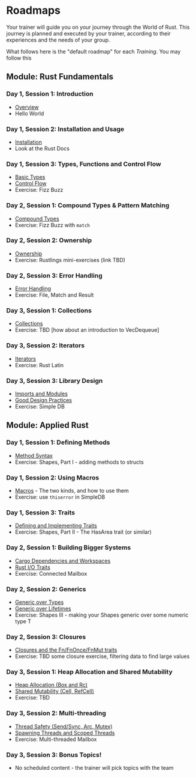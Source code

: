 # Roadmaps

Your trainer will guide you on your journey through the World of Rust. This journey is planned and executed by your trainer, according to their experiences and the needs of your group.

What follows here is the "default roadmap" for each *Training*. You may follow this 

## Module: Rust Fundamentals

### Day 1, Session 1: Introduction

* [Overview](./overview.md)
* Hello World

### Day 1, Session 2: Installation and Usage

* [Installation](./installation.md)
* Look at the Rust Docs

### Day 1, Session 3: Types, Functions and Control Flow

* [Basic Types](./basic-types.md)
* [Control Flow](./control-flow.md)
* Exercise: Fizz Buzz

### Day 2, Session 1: Compound Types & Pattern Matching

* [Compound Types](./compound-types.md)
* Exercise: Fizz Buzz with `match`

### Day 2, Session 2: Ownership

* [Ownership](./ownership.md)
* Exercise: Rustlings mini-exercises (link TBD)

### Day 2, Session 3: Error Handling

* [Error Handling](./error-handling.md)
* Exercise: File, Match and Result

### Day 3, Session 1: Collections

* [Collections](./collections.md)
* Exercise: TBD [how about an introduction to VecDequeue]

### Day 3, Session 2: Iterators

* [Iterators](./iterators.md)
* Exercise: Rust Latin

### Day 3, Session 3: Library Design

* [Imports and Modules](./imports-and-modules.md)
* [Good Design Practices](./good-design-practices.md)
* Exercise: Simple DB

## Module: Applied Rust

### Day 1, Session 1: Defining Methods

* [Method Syntax](./method-syntax.md)
* Exercise: Shapes, Part I - adding methods to structs

### Day 1, Session 2: Using Macros

* [Macros](./macros.md) - The two kinds, and how to use them
* Exercise: use `thiserror` in SimpleDB

### Day 1, Session 3: Traits

* [Defining and Implementing Traits](./traits.md)
* Exercise: Shapes, Part II - The HasArea trait (or similar)

### Day 2, Session 1: Building Bigger Systems

* [Cargo Dependencies and Workspaces](./using-cargo.md)
* [Rust I/O Traits](./io.md)
* Exercise: Connected Mailbox

### Day 2, Session 2: Generics

* [Generic over Types](./generics.md)
* [Generic over Lifetimes](./lifetimes.md)
* Exercise: Shapes III - making your Shapes generic over some numeric type T

### Day 2, Session 3: Closures

* [Closures and the Fn/FnOnce/FnMut traits](./closures.md)
* Exercise: TBD some closure exercise, filtering data to find large values

### Day 3, Session 1: Heap Allocation and Shared Mutability

* [Heap Allocation (Box and Rc)](./heap.md)
* [Shared Mutability (Cell, RefCell)](./shared-mutability.md)
* Exercise: TBD

### Day 3, Session 2: Multi-threading

* [Thread Safety (Send/Sync, Arc, Mutex)](./thread-safety.md)
* [Spawning Threads and Scoped Threads](./spawning-threads.md)
* Exercise: Multi-threaded Mailbox

### Day 3, Session 3: Bonus Topics!

* No scheduled content - the trainer will pick topics with the team
